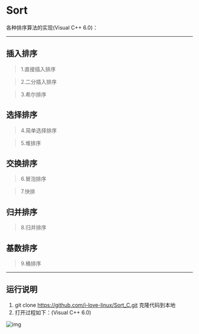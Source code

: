 # Sort

各种排序算法的实现(Visual C++ 6.0)：

------

## 插入排序

> 1.直接插入排序

> 2.二分插入排序

> 3.希尔排序

## 选择排序

> 4.简单选择排序

> 5.堆排序

## 交换排序

> 6.冒泡排序

> 7.快排

## 归并排序

> 8.归并排序

## 基数排序

> 9.桶排序

------

## 运行说明

1. git clone https://github.com/i-love-linux/Sort_C.git 克隆代码到本地
2. 打开过程如下：(Visual C++ 6.0)

![img](https://github.com/i-love-linux/Sort_Csharp/blob/master/image/1.png)

